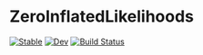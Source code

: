 # ZeroInflatedLikelihoods

[![Stable](https://img.shields.io/badge/docs-stable-blue.svg)](https://jkbest2.github.io/ZeroInflatedLikelihoods.jl/stable)
[![Dev](https://img.shields.io/badge/docs-dev-blue.svg)](https://jkbest2.github.io/ZeroInflatedLikelihoods.jl/dev)
[![Build Status](https://github.com/jkbest2/ZeroInflatedLikelihoods.jl/workflows/CI/badge.svg)](https://github.com/jkbest2/ZeroInflatedLikelihoods.jl/actions)
